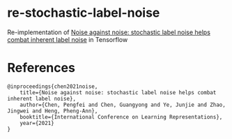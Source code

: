 # re-stochastic-label-noise
Re-implementation of [Noise against noise: stochastic label noise helps combat inherent label noise](https://openreview.net/forum?id=80FMcTSZ6J0) in Tensorflow

# References
```
@inproceedings{chen2021noise,
    title={Noise against noise: stochastic label noise helps combat inherent label noise},
    author={Chen, Pengfei and Chen, Guangyong and Ye, Junjie and Zhao, Jingwei and Heng, Pheng-Ann},
    booktitle={International Conference on Learning Representations},
    year={2021}
}
```